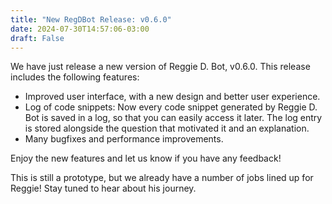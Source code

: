 ```yaml
---
title: "New RegDBot Release: v0.6.0"
date: 2024-07-30T14:57:06-03:00
draft: False
---
```


We have just release a new version of Reggie D. Bot, v0.6.0. This release includes the following features:

- Improved user interface, with a new design and better user experience.
- Log of code snippets: Now every code snippet generated by Reggie D. Bot is saved in a log, so that you can easily access it later.
The log entry is stored alongside the question that motivated it and an explanation.
- Many bugfixes and performance improvements.

Enjoy the new features and let us know if you have any feedback!

This is still a prototype, but we already have a number of jobs lined up for Reggie! Stay tuned to hear about his journey.
